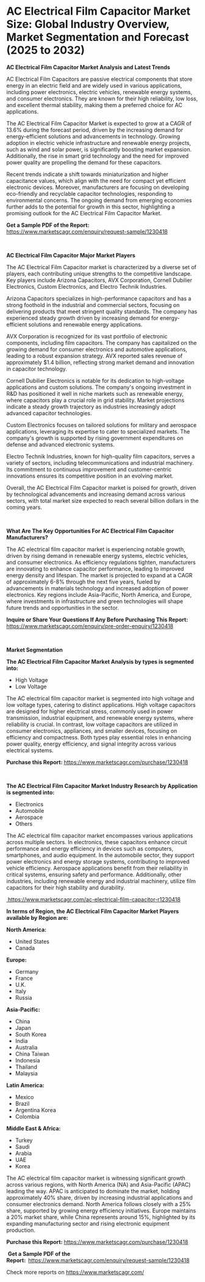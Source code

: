 <p><h1>AC Electrical Film Capacitor Market Size: Global Industry Overview, Market Segmentation and Forecast (2025 to 2032)</h1></p><p><strong>AC Electrical Film Capacitor Market Analysis and Latest Trends</strong></p>
<p><p>AC Electrical Film Capacitors are passive electrical components that store energy in an electric field and are widely used in various applications, including power electronics, electric vehicles, renewable energy systems, and consumer electronics. They are known for their high reliability, low loss, and excellent thermal stability, making them a preferred choice for AC applications.</p><p>The AC Electrical Film Capacitor Market is expected to grow at a CAGR of 13.6% during the forecast period, driven by the increasing demand for energy-efficient solutions and advancements in technology. Growing adoption in electric vehicle infrastructure and renewable energy projects, such as wind and solar power, is significantly boosting market expansion. Additionally, the rise in smart grid technology and the need for improved power quality are propelling the demand for these capacitors. </p><p>Recent trends indicate a shift towards miniaturization and higher capacitance values, which align with the need for compact yet efficient electronic devices. Moreover, manufacturers are focusing on developing eco-friendly and recyclable capacitor technologies, responding to environmental concerns. The ongoing demand from emerging economies further adds to the potential for growth in this sector, highlighting a promising outlook for the AC Electrical Film Capacitor Market.</p></p>
<p><strong>Get a Sample PDF of the Report:&nbsp;</strong> <a href="https://www.marketscagr.com/enquiry/request-sample/1230418?utm_campaign=1889&utm_medium=2&utm_source=Github&utm_content=ia&utm_term=13022025&utm_id=ac-electrical-film-capacitor">https://www.marketscagr.com/enquiry/request-sample/1230418</a></p>
<p>&nbsp;</p>
<p><strong>AC Electrical Film Capacitor Major Market Players</strong></p>
<p><p>The AC Electrical Film Capacitor market is characterized by a diverse set of players, each contributing unique strengths to the competitive landscape. Key players include Arizona Capacitors, AVX Corporation, Cornell Dubilier Electronics, Custom Electronics, and Electro Technik Industries.</p><p>Arizona Capacitors specializes in high-performance capacitors and has a strong foothold in the industrial and commercial sectors, focusing on delivering products that meet stringent quality standards. The company has experienced steady growth driven by increasing demand for energy-efficient solutions and renewable energy applications.</p><p>AVX Corporation is recognized for its vast portfolio of electronic components, including film capacitors. The company has capitalized on the growing demand for consumer electronics and automotive applications, leading to a robust expansion strategy. AVX reported sales revenue of approximately $1.4 billion, reflecting strong market demand and innovation in capacitor technology.</p><p>Cornell Dubilier Electronics is notable for its dedication to high-voltage applications and custom solutions. The company's ongoing investment in R&D has positioned it well in niche markets such as renewable energy, where capacitors play a crucial role in grid stability. Market projections indicate a steady growth trajectory as industries increasingly adopt advanced capacitor technologies.</p><p>Custom Electronics focuses on tailored solutions for military and aerospace applications, leveraging its expertise to cater to specialized markets. The company's growth is supported by rising government expenditures on defense and advanced electronic systems.</p><p>Electro Technik Industries, known for high-quality film capacitors, serves a variety of sectors, including telecommunications and industrial machinery. Its commitment to continuous improvement and customer-centric innovations ensures its competitive position in an evolving market.</p><p>Overall, the AC Electrical Film Capacitor market is poised for growth, driven by technological advancements and increasing demand across various sectors, with total market size expected to reach several billion dollars in the coming years.</p></p>
<p>&nbsp;</p>
<p><strong>What Are The Key Opportunities For AC Electrical Film Capacitor Manufacturers?</strong></p>
<p><p>The AC electrical film capacitor market is experiencing notable growth, driven by rising demand in renewable energy systems, electric vehicles, and consumer electronics. As efficiency regulations tighten, manufacturers are innovating to enhance capacitor performance, leading to improved energy density and lifespan. The market is projected to expand at a CAGR of approximately 6-8% through the next five years, fueled by advancements in materials technology and increased adoption of power electronics. Key regions include Asia-Pacific, North America, and Europe, where investments in infrastructure and green technologies will shape future trends and opportunities in the sector.</p></p>
<p><strong>Inquire or Share Your Questions If Any Before Purchasing This Report:</strong> <a href="https://www.marketscagr.com/enquiry/pre-order-enquiry/1230418?utm_campaign=1889&utm_medium=2&utm_source=Github&utm_content=ia&utm_term=13022025&utm_id=ac-electrical-film-capacitor">https://www.marketscagr.com/enquiry/pre-order-enquiry/1230418</a></p>
<p>&nbsp;</p>
<p><strong>Market Segmentation</strong></p>
<p><strong>The AC Electrical Film Capacitor Market Analysis by types is segmented into:</strong></p>
<p><ul><li>High Voltage</li><li>Low Voltage</li></ul></p>
<p><p>The AC electrical film capacitor market is segmented into high voltage and low voltage types, catering to distinct applications. High voltage capacitors are designed for higher electrical stress, commonly used in power transmission, industrial equipment, and renewable energy systems, where reliability is crucial. In contrast, low voltage capacitors are utilized in consumer electronics, appliances, and smaller devices, focusing on efficiency and compactness. Both types play essential roles in enhancing power quality, energy efficiency, and signal integrity across various electrical systems.</p></p>
<p><strong>Purchase this Report:&nbsp;</strong><a href="https://www.marketscagr.com/purchase/1230418?utm_campaign=1889&utm_medium=2&utm_source=Github&utm_content=ia&utm_term=13022025&utm_id=ac-electrical-film-capacitor">https://www.marketscagr.com/purchase/1230418</a></p>
<p>&nbsp;</p>
<p><strong>The AC Electrical Film Capacitor Market Industry Research by Application is segmented into:</strong></p>
<p><ul><li>Electronics</li><li>Automobile</li><li>Aerospace</li><li>Others</li></ul></p>
<p><p>The AC electrical film capacitor market encompasses various applications across multiple sectors. In electronics, these capacitors enhance circuit performance and energy efficiency in devices such as computers, smartphones, and audio equipment. In the automobile sector, they support power electronics and energy storage systems, contributing to improved vehicle efficiency. Aerospace applications benefit from their reliability in critical systems, ensuring safety and performance. Additionally, other industries, including renewable energy and industrial machinery, utilize film capacitors for their high stability and durability.</p></p>
<p><a href="https://www.marketscagr.com/ac-electrical-film-capacitor-r1230418?utm_campaign=1889&utm_medium=2&utm_source=Github&utm_content=ia&utm_term=13022025&utm_id=ac-electrical-film-capacitor">&nbsp;https://www.marketscagr.com/ac-electrical-film-capacitor-r1230418</a></p>
<p><strong>In terms of Region, the AC Electrical Film Capacitor Market Players available by Region are:</strong></p>
<p>
    <p> <strong> North America: </strong>
        <ul>
            <li>United States</li>
            <li>Canada</li>
        </ul>
        </p> 
    <p> <strong> Europe: </strong>
        <ul>
            <li>Germany</li>
            <li>France</li>
            <li>U.K.</li>
            <li>Italy</li>
            <li>Russia</li>
        </ul>
        </p> 
    <p> <strong> Asia-Pacific: </strong>
        <ul>
            <li>China</li>
            <li>Japan</li>
            <li>South Korea</li>
            <li>India</li>
            <li>Australia</li>
            <li>China Taiwan</li>
            <li>Indonesia</li>
            <li>Thailand</li>
            <li>Malaysia</li>
        </ul>
        </p> 
    <p> <strong> Latin America: </strong>
        <ul>
            <li>Mexico</li>
            <li>Brazil</li>
            <li>Argentina Korea</li>
            <li>Colombia</li>
        </ul>
        </p> 
    <p> <strong> Middle East & Africa: </strong>
        <ul>
            <li>Turkey</li>
            <li>Saudi</li>
            <li>Arabia</li>
            <li>UAE</li>
            <li>Korea</li>
        </ul>
    </p>
    </p>
<p><p>The AC electrical film capacitor market is witnessing significant growth across various regions, with North America (NA) and Asia-Pacific (APAC) leading the way. APAC is anticipated to dominate the market, holding approximately 40% share, driven by increasing industrial applications and consumer electronics demand. North America follows closely with a 25% share, supported by growing energy efficiency initiatives. Europe maintains a 20% market share, while China represents around 15%, highlighted by its expanding manufacturing sector and rising electronic equipment production.</p></p>
<p><strong>Purchase this Report: </strong><a href="https://www.marketscagr.com/purchase/1230418?utm_campaign=1889&utm_medium=2&utm_source=Github&utm_content=ia&utm_term=13022025&utm_id=ac-electrical-film-capacitor">https://www.marketscagr.com/purchase/1230418</a></p>
<p>&nbsp;<strong>Get a Sample PDF of the Report:&nbsp;&nbsp;</strong><a href="https://www.marketscagr.com/enquiry/request-sample/1230418?utm_campaign=1889&utm_medium=2&utm_source=Github&utm_content=ia&utm_term=13022025&utm_id=ac-electrical-film-capacitor">https://www.marketscagr.com/enquiry/request-sample/1230418</a></p>
<p><strong></strong></p>
<p>Check more reports on <a href="https://www.marketscagr.com/?utm_campaign=1889&utm_medium=2&utm_source=Github&utm_content=ia&utm_term=13022025&utm_id=ac-electrical-film-capacitor">https://www.marketscagr.com/</a></p>